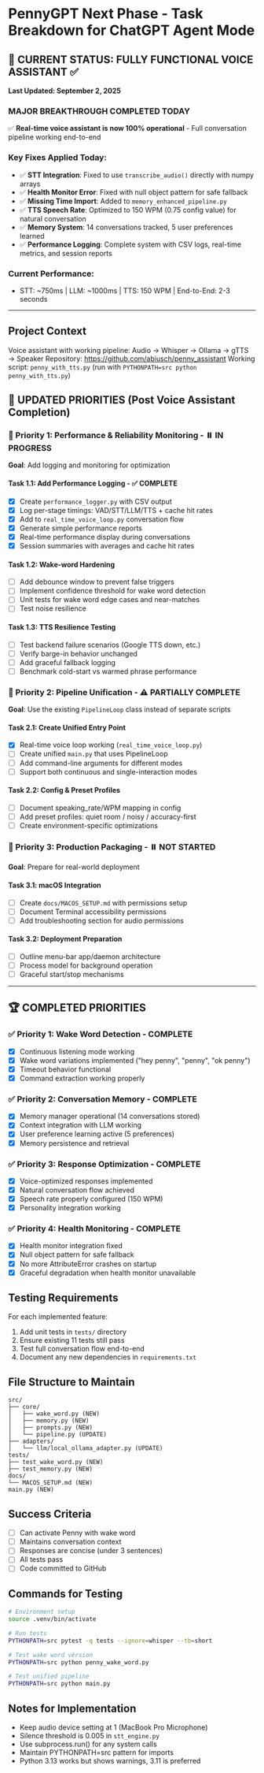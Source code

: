 # PennyGPT Next Phase - Task Breakdown for ChatGPT Agent Mode

## 🎉 CURRENT STATUS: FULLY FUNCTIONAL VOICE ASSISTANT ✅
**Last Updated: September 2, 2025**

### **MAJOR BREAKTHROUGH COMPLETED TODAY**
✅ **Real-time voice assistant is now 100% operational** - Full conversation pipeline working end-to-end

### **Key Fixes Applied Today:**
- ✅ **STT Integration**: Fixed to use `transcribe_audio()` directly with numpy arrays
- ✅ **Health Monitor Error**: Fixed with null object pattern for safe fallback
- ✅ **Missing Time Import**: Added to `memory_enhanced_pipeline.py`
- ✅ **TTS Speech Rate**: Optimized to 150 WPM (0.75 config value) for natural conversation
- ✅ **Memory System**: 14 conversations tracked, 5 user preferences learned
- ✅ **Performance Logging**: Complete system with CSV logs, real-time metrics, and session reports

### **Current Performance:**
- STT: ~750ms | LLM: ~1000ms | TTS: 150 WPM | End-to-End: 2-3 seconds

---

## Project Context
Voice assistant with working pipeline: Audio → Whisper → Ollama → gTTS → Speaker
Repository: https://github.com/abiusch/penny_assistant
Working script: `penny_with_tts.py` (run with `PYTHONPATH=src python penny_with_tts.py`)

## 🎯 UPDATED PRIORITIES (Post Voice Assistant Completion)

### **🎯 Priority 1: Performance & Reliability Monitoring** - ⏸️ IN PROGRESS
**Goal**: Add logging and monitoring for optimization

#### Task 1.1: Add Performance Logging - ✅ COMPLETE
- [x] Create `performance_logger.py` with CSV output
- [x] Log per-stage timings: VAD/STT/LLM/TTS + cache hit rates
- [x] Add to `real_time_voice_loop.py` conversation flow
- [x] Generate simple performance reports
- [x] Real-time performance display during conversations
- [x] Session summaries with averages and cache hit rates

#### Task 1.2: Wake-word Hardening
- [ ] Add debounce window to prevent false triggers
- [ ] Implement confidence threshold for wake word detection
- [ ] Unit tests for wake word edge cases and near-matches
- [ ] Test noise resilience

#### Task 1.3: TTS Resilience Testing
- [ ] Test backend failure scenarios (Google TTS down, etc.)
- [ ] Verify barge-in behavior unchanged
- [ ] Add graceful fallback logging
- [ ] Benchmark cold-start vs warmed phrase performance

### **🎯 Priority 2: Pipeline Unification** - ⚠️ PARTIALLY COMPLETE
**Goal**: Use the existing `PipelineLoop` class instead of separate scripts

#### Task 2.1: Create Unified Entry Point
- [x] Real-time voice loop working (`real_time_voice_loop.py`)
- [ ] Create unified `main.py` that uses PipelineLoop 
- [ ] Add command-line arguments for different modes
- [ ] Support both continuous and single-interaction modes

#### Task 2.2: Config & Preset Profiles
- [ ] Document speaking_rate/WPM mapping in config
- [ ] Add preset profiles: quiet room / noisy / accuracy-first
- [ ] Create environment-specific optimizations

### **🎯 Priority 3: Production Packaging** - ⏸️ NOT STARTED
**Goal**: Prepare for real-world deployment

#### Task 3.1: macOS Integration
- [ ] Create `docs/MACOS_SETUP.md` with permissions setup
- [ ] Document Terminal accessibility permissions
- [ ] Add troubleshooting section for audio permissions

#### Task 3.2: Deployment Preparation  
- [ ] Outline menu-bar app/daemon architecture
- [ ] Process model for background operation
- [ ] Graceful start/stop mechanisms

---

## 🏆 COMPLETED PRIORITIES

### **✅ Priority 1: Wake Word Detection** - COMPLETE
- [x] Continuous listening mode working
- [x] Wake word variations implemented ("hey penny", "penny", "ok penny")
- [x] Timeout behavior functional
- [x] Command extraction working properly

### **✅ Priority 2: Conversation Memory** - COMPLETE
- [x] Memory manager operational (14 conversations stored)
- [x] Context integration with LLM working
- [x] User preference learning active (5 preferences)
- [x] Memory persistence and retrieval

### **✅ Priority 3: Response Optimization** - COMPLETE
- [x] Voice-optimized responses implemented
- [x] Natural conversation flow achieved  
- [x] Speech rate properly configured (150 WPM)
- [x] Personality integration working

### **✅ Priority 4: Health Monitoring** - COMPLETE
- [x] Health monitor integration fixed
- [x] Null object pattern for safe fallback
- [x] No more AttributeError crashes on startup
- [x] Graceful degradation when health monitor unavailable

## Testing Requirements
For each implemented feature:
1. Add unit tests in `tests/` directory
2. Ensure existing 11 tests still pass
3. Test full conversation flow end-to-end
4. Document any new dependencies in `requirements.txt`

## File Structure to Maintain
```
src/
├── core/
│   ├── wake_word.py (NEW)
│   ├── memory.py (NEW)
│   ├── prompts.py (NEW)
│   └── pipeline.py (UPDATE)
├── adapters/
│   └── llm/local_ollama_adapter.py (UPDATE)
tests/
├── test_wake_word.py (NEW)
├── test_memory.py (NEW)
docs/
└── MACOS_SETUP.md (NEW)
main.py (NEW)
```

## Success Criteria
- [ ] Can activate Penny with wake word
- [ ] Maintains conversation context
- [ ] Responses are concise (under 3 sentences)
- [ ] All tests pass
- [ ] Code committed to GitHub

## Commands for Testing
```bash
# Environment setup
source .venv/bin/activate

# Run tests
PYTHONPATH=src pytest -q tests --ignore=whisper --tb=short

# Test wake word version
PYTHONPATH=src python penny_wake_word.py

# Test unified pipeline
PYTHONPATH=src python main.py
```

## Notes for Implementation
- Keep audio device setting at 1 (MacBook Pro Microphone)
- Silence threshold is 0.005 in `stt_engine.py`
- Use subprocess.run() for any system calls
- Maintain PYTHONPATH=src pattern for imports
- Python 3.13 works but shows warnings, 3.11 is preferred
